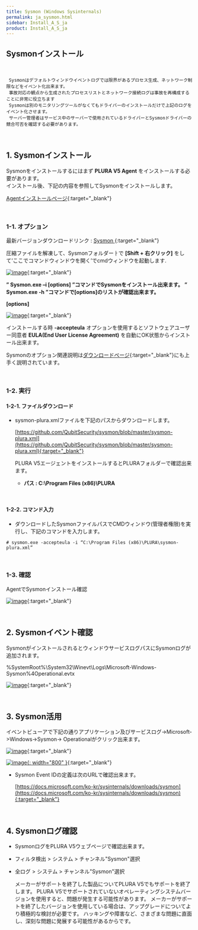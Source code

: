 ```yaml
---
title: Sysmon (Windows Sysinternals)
permalink: ja_sysmon.html
sidebar: Install_A_S_ja
product: Install_A_S_ja
---
```


## Sysmonインストール<!-- 映像 -->

<!-- <style>.embed-container { position: relative; padding-bottom: 56.25%; height: 0; overflow: hidden; max-width: 100%; } .embed-container iframe, .embed-container object, .embed-container embed { position: absolute; top: 0; left: 0; width: 100%; height: 100%; }</style><div class='embed-container'><iframe src='https://www.youtube.com/embed/G6crbYg2Mzw' frameborder='0' allowfullscreen></iframe></div> -->

<br />

     Sysmonはデフォルトウィンドウイベントログでは限界があるプロセス生成、ネットワーク制限などをイベント化出来ます。
     事故対応の観点から生成されたプロセスリストとネットワーク接続ログは事故を再構成することに非常に役立ちます
     Sysmonは別のモニタリングツールがなくてもドライバーのインストールだけで上記のログをイベント化させます。
     サーバー管理者はサービス中のサーバーで使用されているドライバーとSysmonドライバーの競合可否を確認する必要があります。

<br />

## 1. Sysmonインストール

Sysmonをインストールするにはまず __PLURA V5 Agent__ をインストールする必要があります。   
インストール後、下記の内容を参照してSysmonをインストールします。

[Agentインストールページ](https://qubitsec.github.io/ja_p_agent_win_srv.html){:target="_blank"}

<br />

### 1-1. オプション

最新バージョンダウンロードリンク : [ Sysmon ](https://docs.microsoft.com/en-us/sysinternals/downloads/sysmon){:target="_blank"}

圧縮ファイルを解凍して、Sysmonフォルダーㅏで **[Shift + 右クリック]** をして‘ここでコマンドウィンドウを開く’でcmdウィンドウを起動します.

[![image](/docs/images/Ins_G/Sysmon/ja_sysmon_1.png)](/docs/images/Ins_G/Sysmon/ja_sysmon_1.png){:target="_blank"}

**” Sysmon.exe –i [options] ”コマンドでSysmonをインストール出来ます。**
**” Sysmon.exe -h ”コマンドで[options]のリストが確認出来ます。**

**[options]**

[![image](/docs/images/Ins_G/Sysmon/ja_sysmon_2.png)](/docs/images/Ins_G/Sysmon/ja_sysmon_2.png){:target="_blank"}

インストールする時 **-accepteula** オプションを使用するとソフトウェアユーザー同意者 **EULA(End User License Agreement)** を自動にOK状態からインストール出来ます。

Sysmonのオプション関連説明は[ダウンロードページ](https://docs.microsoft.com/ko-kr/sysinternals/downloads/sysmon){:target="_blank"}にも上手く説明されています。

<br />

### 1-2. 実行

#### 1-2-1. ファイルダウンロード

- sysmon-plura.xmlファイルを下記のパスからダウンロードします。

     [https://github.com/QubitSecurity/sysmon/blob/master/sysmon-plura.xml](https://github.com/QubitSecurity/sysmon/blob/master/sysmon-plura.xml){:target="_blank"}

     PLURA V5エージェントをインストールするとPLURAフォルダーで確認出来ます。

     - **パス : C:\Program Files (x86)\PLURA**

<br />

#### 1-2-2. コマンド入力

- ダウンロードしたSysmonファイルパスでCMDウィンドウ(管理者権限)を実行し、下記のコマンドを入力します。

`# sysmon.exe -accepteula -i “C:\Program Files (x86)\PLURA\sysmon-plura.xml”`

<br />

### 1-3. 確認

AgentでSysmonインストール確認

[![image](/docs/images/Ins_G/Sysmon/ja_sysmon_3.png)](/docs/images/Ins_G/Sysmon/ja_sysmon_3.png){:target="_blank"}

<br />

## 2. Sysmonイベント確認

SysmonがインストールされるとウィンドウサービスログパスにSysmonログが追加されます。

%SystemRoot%\System32\Winevt\Logs\Microsoft-Windows-Sysmon%4Operational.evtx

[![image](/docs/images/Ins_G/Sysmon/ja_sysmon_4.png)](/docs/images/Ins_G/Sysmon/ja_sysmon_4.png){:target="_blank"}

<br />

## 3. Sysmon活用

イベントビューアで下記の通りアプリケーション及びサービスログ->Microsoft->Windows->Sysmon-> Operationalがクリック出来ます。

[![image](/docs/images/Ins_G/Sysmon/ja_sysmon_5.png)](/docs/images/Ins_G/Sysmon/ja_sysmon_5.png){:target="_blank"}

[![image](/docs/images/Ins_G/Sysmon/ja_sysmon_6.png){: width="800" }](/docs/images/Ins_G/Sysmon/ja_sysmon_6.png){:target="_blank"}

  - Sysmon Event IDの定義は次のURLで確認出来ます。

    [https://docs.microsoft.com/ko-kr/sysinternals/downloads/sysmon](https://docs.microsoft.com/ko-kr/sysinternals/downloads/sysmon){:target="_blank"}
 
<br />

## 4. Sysmonログ確認

- SysmonログをPLURA V5ウェブページで確認出来ます。
- フィルタ検出 > システム > チャンネル"Sysmon"選択
- 全ログ > システム > チャンネル"Sysmon"選択

     メーカーがサポートを終了した製品についてPLURA V5でもサポートを終了します。
     PLURA V5でサポートされていないオペレーティングシステムバージョンを使用すると、問題が発生する可能性があります。
     メーカーがサポートを終了したバージョンを使用している場合は、アップグレードについてより積極的な検討が必要です。
     ハッキングや障害など、さまざまな問題に直面し、深刻な問題に発展する可能性があるからです。